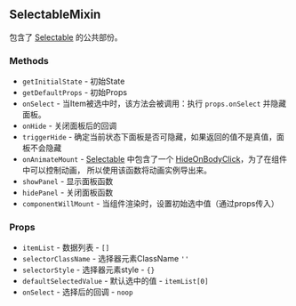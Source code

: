 ## SelectableMixin
包含了 [Selectable](./Selectable.html) 的公共部份。

### Methods
+ `getInitialState` - 初始State
+ `getDefaultProps` - 初始Props
+ `onSelect` - 当Item被选中时，该方法会被调用：执行 `props.onSelect` 并隐藏面板。
+ `onHide` - 关闭面板后的回调
+ `triggerHide` - 确定当前状态下面板是否可隐藏，如果返回的值不是真值，面板不会隐藏
+ `onAnimateMount` - [Selectable](./Selectable.html) 中包含了一个 
  [HideOnBodyClick](../../HideOnBodyClick/docs/docs.html)，为了在组件中可以控制动画，
  所以使用该函数将动画实例导出来。
+ `showPanel` - 显示面板函数
+ `hidePanel` - 关闭面板函数
+ `componentWillMount` - 当组件渲染时，设置初始选中值（通过props传入）

### Props
+ `itemList` - 数据列表 -  `[]`
+ `selectorClassName` - 选择器元素ClassName  `''`
+ `selectorStyle` - 选择器元素style - `{}`
+ `defaultSelectedValue` - 默认选中的值 - `itemList[0]`
+ `onSelect` - 选择后的回调 - `noop`